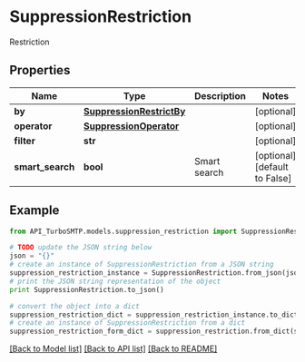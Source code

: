 # SuppressionRestriction

Restriction

## Properties

Name | Type | Description | Notes
------------ | ------------- | ------------- | -------------
**by** | [**SuppressionRestrictBy**](SuppressionRestrictBy.md) |  | [optional] 
**operator** | [**SuppressionOperator**](SuppressionOperator.md) |  | [optional] 
**filter** | **str** |  | [optional] 
**smart_search** | **bool** | Smart search | [optional] [default to False]

## Example

```python
from API_TurboSMTP.models.suppression_restriction import SuppressionRestriction

# TODO update the JSON string below
json = "{}"
# create an instance of SuppressionRestriction from a JSON string
suppression_restriction_instance = SuppressionRestriction.from_json(json)
# print the JSON string representation of the object
print SuppressionRestriction.to_json()

# convert the object into a dict
suppression_restriction_dict = suppression_restriction_instance.to_dict()
# create an instance of SuppressionRestriction from a dict
suppression_restriction_form_dict = suppression_restriction.from_dict(suppression_restriction_dict)
```
[[Back to Model list]](../README.md#documentation-for-models) [[Back to API list]](../README.md#documentation-for-api-endpoints) [[Back to README]](../README.md)


